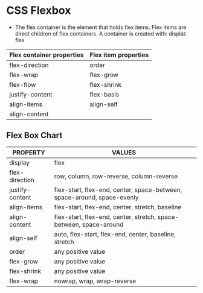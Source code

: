 # CSS Flexbox

- The flex container is the element that holds flex items. Flex items are direct children of flex containers. A container is created with:
  displat: flex

| Flex container properties | Flex item properties |
| ------------------------- | -------------------- |
| flex-direction            | order                |
| flex-wrap                 | flex-grow            |
| flex-flow                 | flex-shrink          |
| justify-content           | flex-basis           |
| align-items               | align-self           |
| align-content             |

## Flex Box Chart

| PROPERTY        | VALUES                                                                  |
| --------------- | ----------------------------------------------------------------------- |
| display         | flex                                                                    |
| flex-direction  | row, column, row-reverse, column-reverse                                |
| justify-content | flex-start, flex-end, center, space-between, space-around, space-evenly |
| align-items     | flex-start, flex-end, center, stretch, baseline                         |
| align-content   | flex-start, flex-end, center, stretch, space-between, space-around      |
| align-self      | auto, flex-start, flex-end, center, baseline, stretch                   |
| order           | any positive value                                                      |
| flex-grow       | any positive value                                                      |
| flex-shrink     | any positive value                                                      |
| flex-wrap       | nowrap, wrap, wrap-reverse                                              |
